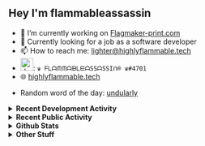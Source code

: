 ## Hey I'm flammableassassin

- 🔭 I’m currently working on [Flagmaker-print.com](https://flagmaker-print.com)
- 🌱  Currently looking for a job as a software developer
- 📫 How to reach me: [lighter@highlyflammable.tech](mailto:lighter@highlyflammable.tech?subject=Hello)
- <img src="https://discord.com/assets/2c21aeda16de354ba5334551a883b481.png" alt="drawing" width="25"/>: `♛ ᖴᒪᗩᙏᙏᗩᙖᒪᙓᗩSSᗩSSIᑎ® ♛#4701`
- 🌐 [highlyflammable.tech](https://highlyflammable.tech)

<!--START_SECTION:randomWord-->
- Random word of the day: [undularly](https://www.wordnik.com/words/undularly)
<!--END_SECTION:randomWord-->

<details>
  <summary><b>Recent Development Activity</b></summary>
  Doesn't record in dev containers
    <br> 
  
  <!--START_SECTION:waka-->
```text
JavaScript   23 hrs 15 mins  ███████████████████████▒░   93.75 % 
JSON         1 hr 2 mins     █░░░░░░░░░░░░░░░░░░░░░░░░   04.18 % 
Text         13 mins         ▒░░░░░░░░░░░░░░░░░░░░░░░░   00.93 % 
Other        11 mins         ▒░░░░░░░░░░░░░░░░░░░░░░░░   00.76 % 
HTML         5 mins          ░░░░░░░░░░░░░░░░░░░░░░░░░   00.35 % 
```
<!--END_SECTION:waka-->

</details>

<details>
  <summary><b>Recent Public Activity</b></summary>
    <br>

  <!--START_SECTION:activity-->
1. 🎉 Merged PR [#2](https://github.com/Flagmaker-Print/fastify-secure-session/pull/2) in [Flagmaker-Print/fastify-secure-session](https://github.com/Flagmaker-Print/fastify-secure-session)
2. 💪 Opened PR [#2](https://github.com/Flagmaker-Print/fastify-secure-session/pull/2) in [Flagmaker-Print/fastify-secure-session](https://github.com/Flagmaker-Print/fastify-secure-session)
3. 🗣 Commented on [#4](https://github.com/flamableassassin/status/issues/4) in [flamableassassin/status](https://github.com/flamableassassin/status)
4. 🗣 Commented on [#3](https://github.com/flamableassassin/status/issues/3) in [flamableassassin/status](https://github.com/flamableassassin/status)
5. ❗️ Opened issue [#4](https://github.com/flamableassassin/status/issues/4) in [flamableassassin/status](https://github.com/flamableassassin/status)
  <!--END_SECTION:activity-->

</details>

<details>
  <summary><b>Github Stats</b></summary>
    <br>
    <p align="center">
      <img width="48%" src="https://github-readme-stats.vercel.app/api?username=flamableassassin&count_private=true&show_icons=true&theme=radical"/>
      <img width="48%" src="https://github-readme-streak-stats.herokuapp.com?user=flamableassassin&theme=neon-dark"/>
    </p>
  
</details>

<details>
  <summary><b>Other Stuff</b></summary>
  <br>
<a href="https://www.abuseipdb.com/user/67633" title="AbuseIPDB" alt="AbuseIPDB Contributor Badge">
	<img src="https://www.abuseipdb.com/contributor/67633.svg" style="width: 180px;">
</a>
  
</details>
